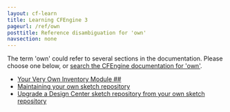 ```yaml
---
layout: cf-learn
title: Learning CFEngine 3
pageurl: /ref/own
posttitle: Reference disambiguation for 'own'
navsection: none
---
```


The term 'own' could refer to several sections in the documentation. Please choose one below, or
[search the CFEngine documentation for 'own'](http://cfengine.com/docs/latest/search.html?q=own).

- [Your Very Own Inventory Module \#\#](http://cfengine.com/docs/latest/guide-writing-and-serving-policy-policy-framework.html#your-very-own-inventory-module-##)
- [Maintaining your own sketch repository](http://cfengine.com/docs/latest/reference-design-center-maintain-own-dc-repo.html#maintaining-your-own-sketch-repository)
- [Upgrade a Design Center sketch repository from your own sketch repository](http://cfengine.com/docs/latest/reference-design-center-sketch.html#upgrade-a-design-center-sketch-repository-from-your-own-sketch-repository)

